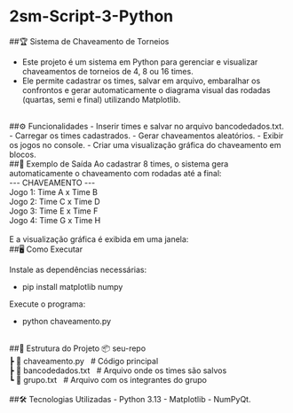 # 2sm-Script-3-Python
##🏆 Sistema de Chaveamento de Torneios
- Este projeto é um sistema em Python para gerenciar e visualizar chaveamentos de torneios de 4, 8 ou 16 times.
- Ele permite cadastrar os times, salvar em arquivo, embaralhar os confrontos e gerar automaticamente o diagrama visual das rodadas (quartas, semi e final) utilizando Matplotlib.
<br>
##⚙️ Funcionalidades
- Inserir times e salvar no arquivo bancodedados.txt.
- Carregar os times cadastrados.
- Gerar chaveamentos aleatórios.
- Exibir os jogos no console.
- Criar uma visualização gráfica do chaveamento em blocos.
<br>
##📸 Exemplo de Saída
Ao cadastrar 8 times, o sistema gera automaticamente o chaveamento com rodadas até a final:
<br>
--- CHAVEAMENTO --- <br>
Jogo 1: Time A  x  Time B <br>
Jogo 2: Time C  x  Time D <br>
Jogo 3: Time E  x  Time F <br>
Jogo 4: Time G  x  Time H <br>
<br>
E a visualização gráfica é exibida em uma janela:
<br>
##🖥️ Como Executar

Instale as dependências necessárias:
- pip install matplotlib numpy

Execute o programa:
- python chaveamento.py
<br>
##📂 Estrutura do Projeto
📦 seu-repo <br>
┣ 📜 chaveamento.py &nbsp;&nbsp;# Código principal <br>
┣ 📜 bancodedados.txt &nbsp;&nbsp;# Arquivo onde os times são salvos <br>
┗ 📜 grupo.txt &nbsp;&nbsp;# Arquivo com os integrantes do grupo <br>
<br>
##🛠️ Tecnologias Utilizadas
- Python 3.13
- Matplotlib
- NumPyQt.
